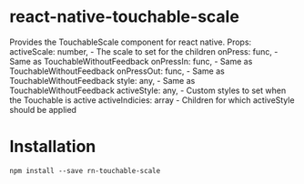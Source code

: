# react-native-touchable-scale

Provides the TouchableScale component for react native.
Props:
    activeScale: number,
    - The scale to set for the children
    onPress: func,
    - Same as TouchableWithoutFeedback
    onPressIn: func,
    - Same as TouchableWithoutFeedback
    onPressOut: func,
    - Same as TouchableWithoutFeedback
    style: any,
    - Same as TouchableWithoutFeedback
    activeStyle: any,
    - Custom styles to set when the Touchable is active
    activeIndicies: array
    - Children for which activeStyle should be applied

# Installation

`npm install --save rn-touchable-scale`
